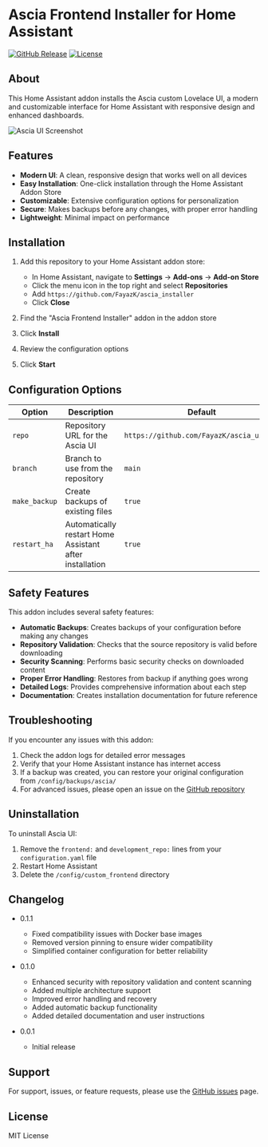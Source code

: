 # Ascia Frontend Installer for Home Assistant

[![GitHub Release][releases-shield]][releases]
[![License][license-shield]](LICENSE)

## About

This Home Assistant addon installs the Ascia custom Lovelace UI, a modern and customizable interface for Home Assistant with responsive design and enhanced dashboards.

![Ascia UI Screenshot](https://via.placeholder.com/800x450.png?text=Ascia+UI+Screenshot)

## Features

- **Modern UI**: A clean, responsive design that works well on all devices
- **Easy Installation**: One-click installation through the Home Assistant Addon Store
- **Customizable**: Extensive configuration options for personalization
- **Secure**: Makes backups before any changes, with proper error handling
- **Lightweight**: Minimal impact on performance

## Installation

1. Add this repository to your Home Assistant addon store:
   - In Home Assistant, navigate to **Settings** → **Add-ons** → **Add-on Store**
   - Click the menu icon in the top right and select **Repositories**
   - Add `https://github.com/FayazK/ascia_installer`
   - Click **Close**

2. Find the "Ascia Frontend Installer" addon in the addon store
3. Click **Install**
4. Review the configuration options
5. Click **Start**

## Configuration Options

| Option | Description | Default |
|--------|-------------|---------|
| `repo` | Repository URL for the Ascia UI | `https://github.com/FayazK/ascia_ui.git` |
| `branch` | Branch to use from the repository | `main` |
| `make_backup` | Create backups of existing files | `true` |
| `restart_ha` | Automatically restart Home Assistant after installation | `true` |

## Safety Features

This addon includes several safety features:

- **Automatic Backups**: Creates backups of your configuration before making any changes
- **Repository Validation**: Checks that the source repository is valid before downloading
- **Security Scanning**: Performs basic security checks on downloaded content
- **Proper Error Handling**: Restores from backup if anything goes wrong
- **Detailed Logs**: Provides comprehensive information about each step
- **Documentation**: Creates installation documentation for future reference

## Troubleshooting

If you encounter any issues with this addon:

1. Check the addon logs for detailed error messages
2. Verify that your Home Assistant instance has internet access
3. If a backup was created, you can restore your original configuration from `/config/backups/ascia/`
4. For advanced issues, please open an issue on the [GitHub repository](https://github.com/FayazK/ascia_installer/issues)

## Uninstallation

To uninstall Ascia UI:

1. Remove the `frontend:` and `development_repo:` lines from your `configuration.yaml` file
2. Restart Home Assistant
3. Delete the `/config/custom_frontend` directory

## Changelog

- 0.1.1
  - Fixed compatibility issues with Docker base images
  - Removed version pinning to ensure wider compatibility
  - Simplified container configuration for better reliability

- 0.1.0
  - Enhanced security with repository validation and content scanning
  - Added multiple architecture support
  - Improved error handling and recovery
  - Added automatic backup functionality
  - Added detailed documentation and user instructions

- 0.0.1
  - Initial release

## Support

For support, issues, or feature requests, please use the [GitHub issues](https://github.com/FayazK/ascia_installer/issues) page.

## License

MIT License

[releases-shield]: https://img.shields.io/github/release/FayazK/ascia_installer.svg
[releases]: https://github.com/FayazK/ascia_installer/releases
[license-shield]: https://img.shields.io/github/license/FayazK/ascia_installer.svg
